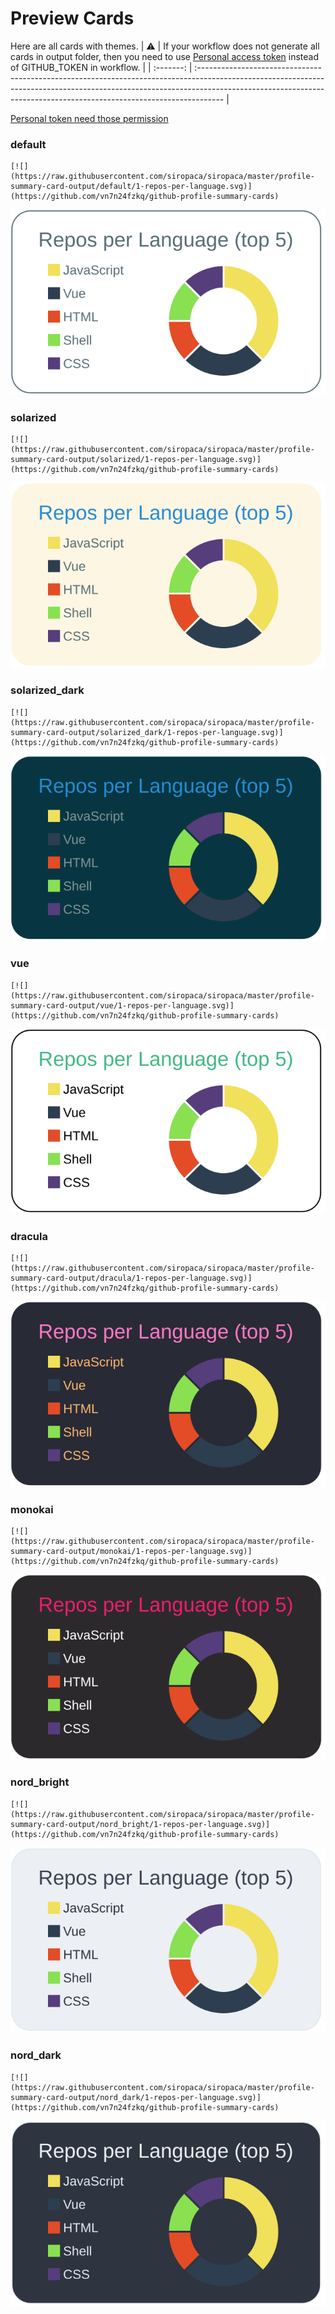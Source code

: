 
# Preview Cards

Here are all cards with themes.
| :warning: | If your workflow does not generate all cards in output folder, then you need to use [Personal access token](https://docs.github.com/en/actions/configuring-and-managing-workflows/creating-and-storing-encrypted-secrets) instead of GITHUB_TOKEN in workflow. |
| :-------: | :------------------------------------------------------------------------------------------------------------------------------------------------------------------------------------------------------------------------------------------------ |

[Personal token need those permission](https://github.com/vn7n24fzkq/github-profile-summary-cards/wiki/Personal-access-token-permissions)


### default


```
[![](https://raw.githubusercontent.com/siropaca/siropaca/master/profile-summary-card-output/default/1-repos-per-language.svg)](https://github.com/vn7n24fzkq/github-profile-summary-cards)
```
![](https://raw.githubusercontent.com/siropaca/siropaca/master/profile-summary-card-output/default/1-repos-per-language.svg)


### solarized


```
[![](https://raw.githubusercontent.com/siropaca/siropaca/master/profile-summary-card-output/solarized/1-repos-per-language.svg)](https://github.com/vn7n24fzkq/github-profile-summary-cards)
```
![](https://raw.githubusercontent.com/siropaca/siropaca/master/profile-summary-card-output/solarized/1-repos-per-language.svg)


### solarized_dark


```
[![](https://raw.githubusercontent.com/siropaca/siropaca/master/profile-summary-card-output/solarized_dark/1-repos-per-language.svg)](https://github.com/vn7n24fzkq/github-profile-summary-cards)
```
![](https://raw.githubusercontent.com/siropaca/siropaca/master/profile-summary-card-output/solarized_dark/1-repos-per-language.svg)


### vue


```
[![](https://raw.githubusercontent.com/siropaca/siropaca/master/profile-summary-card-output/vue/1-repos-per-language.svg)](https://github.com/vn7n24fzkq/github-profile-summary-cards)
```
![](https://raw.githubusercontent.com/siropaca/siropaca/master/profile-summary-card-output/vue/1-repos-per-language.svg)


### dracula


```
[![](https://raw.githubusercontent.com/siropaca/siropaca/master/profile-summary-card-output/dracula/1-repos-per-language.svg)](https://github.com/vn7n24fzkq/github-profile-summary-cards)
```
![](https://raw.githubusercontent.com/siropaca/siropaca/master/profile-summary-card-output/dracula/1-repos-per-language.svg)


### monokai


```
[![](https://raw.githubusercontent.com/siropaca/siropaca/master/profile-summary-card-output/monokai/1-repos-per-language.svg)](https://github.com/vn7n24fzkq/github-profile-summary-cards)
```
![](https://raw.githubusercontent.com/siropaca/siropaca/master/profile-summary-card-output/monokai/1-repos-per-language.svg)


### nord_bright


```
[![](https://raw.githubusercontent.com/siropaca/siropaca/master/profile-summary-card-output/nord_bright/1-repos-per-language.svg)](https://github.com/vn7n24fzkq/github-profile-summary-cards)
```
![](https://raw.githubusercontent.com/siropaca/siropaca/master/profile-summary-card-output/nord_bright/1-repos-per-language.svg)


### nord_dark


```
[![](https://raw.githubusercontent.com/siropaca/siropaca/master/profile-summary-card-output/nord_dark/1-repos-per-language.svg)](https://github.com/vn7n24fzkq/github-profile-summary-cards)
```
![](https://raw.githubusercontent.com/siropaca/siropaca/master/profile-summary-card-output/nord_dark/1-repos-per-language.svg)

